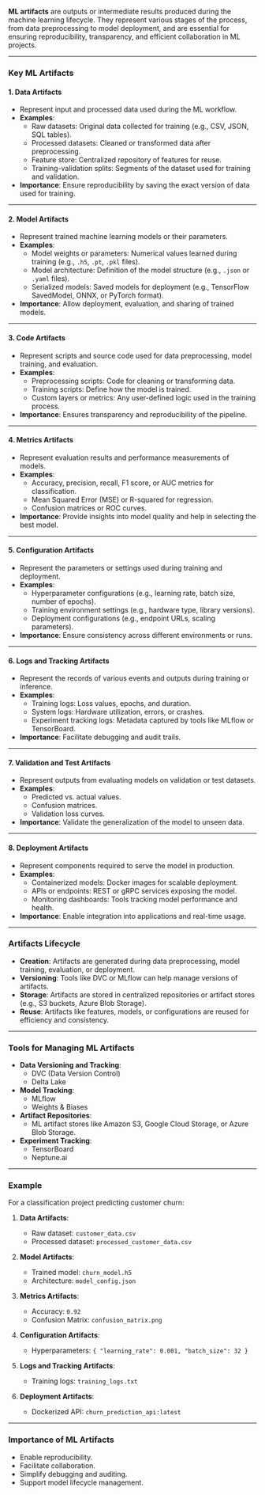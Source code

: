 **ML artifacts** are outputs or intermediate results produced during the machine learning lifecycle. They represent various stages of the process, from data preprocessing to model deployment, and are essential for ensuring reproducibility, transparency, and efficient collaboration in ML projects.

---

### **Key ML Artifacts**

#### **1. Data Artifacts**
   - Represent input and processed data used during the ML workflow.
   - **Examples**:
     - Raw datasets: Original data collected for training (e.g., CSV, JSON, SQL tables).
     - Processed datasets: Cleaned or transformed data after preprocessing.
     - Feature store: Centralized repository of features for reuse.
     - Training-validation splits: Segments of the dataset used for training and validation.
   - **Importance**: Ensure reproducibility by saving the exact version of data used for training.

---

#### **2. Model Artifacts**
   - Represent trained machine learning models or their parameters.
   - **Examples**:
     - Model weights or parameters: Numerical values learned during training (e.g., `.h5`, `.pt`, `.pkl` files).
     - Model architecture: Definition of the model structure (e.g., `.json` or `.yaml` files).
     - Serialized models: Saved models for deployment (e.g., TensorFlow SavedModel, ONNX, or PyTorch format).
   - **Importance**: Allow deployment, evaluation, and sharing of trained models.

---

#### **3. Code Artifacts**
   - Represent scripts and source code used for data preprocessing, model training, and evaluation.
   - **Examples**:
     - Preprocessing scripts: Code for cleaning or transforming data.
     - Training scripts: Define how the model is trained.
     - Custom layers or metrics: Any user-defined logic used in the training process.
   - **Importance**: Ensures transparency and reproducibility of the pipeline.

---

#### **4. Metrics Artifacts**
   - Represent evaluation results and performance measurements of models.
   - **Examples**:
     - Accuracy, precision, recall, F1 score, or AUC metrics for classification.
     - Mean Squared Error (MSE) or R-squared for regression.
     - Confusion matrices or ROC curves.
   - **Importance**: Provide insights into model quality and help in selecting the best model.

---

#### **5. Configuration Artifacts**
   - Represent the parameters or settings used during training and deployment.
   - **Examples**:
     - Hyperparameter configurations (e.g., learning rate, batch size, number of epochs).
     - Training environment settings (e.g., hardware type, library versions).
     - Deployment configurations (e.g., endpoint URLs, scaling parameters).
   - **Importance**: Ensure consistency across different environments or runs.

---

#### **6. Logs and Tracking Artifacts**
   - Represent the records of various events and outputs during training or inference.
   - **Examples**:
     - Training logs: Loss values, epochs, and duration.
     - System logs: Hardware utilization, errors, or crashes.
     - Experiment tracking logs: Metadata captured by tools like MLflow or TensorBoard.
   - **Importance**: Facilitate debugging and audit trails.

---

#### **7. Validation and Test Artifacts**
   - Represent outputs from evaluating models on validation or test datasets.
   - **Examples**:
     - Predicted vs. actual values.
     - Confusion matrices.
     - Validation loss curves.
   - **Importance**: Validate the generalization of the model to unseen data.

---

#### **8. Deployment Artifacts**
   - Represent components required to serve the model in production.
   - **Examples**:
     - Containerized models: Docker images for scalable deployment.
     - APIs or endpoints: REST or gRPC services exposing the model.
     - Monitoring dashboards: Tools tracking model performance and health.
   - **Importance**: Enable integration into applications and real-time usage.

---

### **Artifacts Lifecycle**
   - **Creation**: Artifacts are generated during data preprocessing, model training, evaluation, or deployment.
   - **Versioning**: Tools like DVC or MLflow can help manage versions of artifacts.
   - **Storage**: Artifacts are stored in centralized repositories or artifact stores (e.g., S3 buckets, Azure Blob Storage).
   - **Reuse**: Artifacts like features, models, or configurations are reused for efficiency and consistency.

---

### **Tools for Managing ML Artifacts**
   - **Data Versioning and Tracking**:
     - DVC (Data Version Control)
     - Delta Lake
   - **Model Tracking**:
     - MLflow
     - Weights & Biases
   - **Artifact Repositories**:
     - ML artifact stores like Amazon S3, Google Cloud Storage, or Azure Blob Storage.
   - **Experiment Tracking**:
     - TensorBoard
     - Neptune.ai

---

### **Example**
For a classification project predicting customer churn:
1. **Data Artifacts**:
   - Raw dataset: `customer_data.csv`
   - Processed dataset: `processed_customer_data.csv`

2. **Model Artifacts**:
   - Trained model: `churn_model.h5`
   - Architecture: `model_config.json`

3. **Metrics Artifacts**:
   - Accuracy: `0.92`
   - Confusion Matrix: `confusion_matrix.png`

4. **Configuration Artifacts**:
   - Hyperparameters: `{ "learning_rate": 0.001, "batch_size": 32 }`

5. **Logs and Tracking Artifacts**:
   - Training logs: `training_logs.txt`

6. **Deployment Artifacts**:
   - Dockerized API: `churn_prediction_api:latest`

---

### **Importance of ML Artifacts**
- Enable reproducibility.
- Facilitate collaboration.
- Simplify debugging and auditing.
- Support model lifecycle management.
